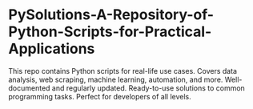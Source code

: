 # PySolutions-A-Repository-of-Python-Scripts-for-Practical-Applications
This repo contains Python scripts for real-life use cases. Covers data analysis, web scraping, machine learning, automation, and more. Well-documented and regularly updated. Ready-to-use solutions to common programming tasks. Perfect for developers of all levels.
